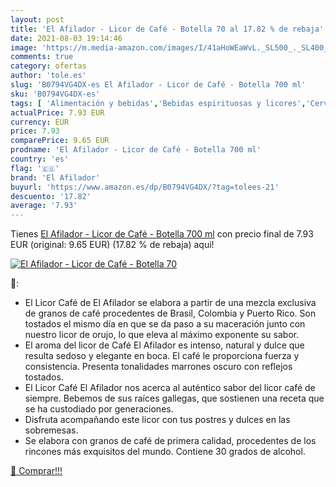 ```yaml
---
layout: post
title: 'El Afilador - Licor de Café - Botella 70 al 17.82 % de rebaja'
date: 2021-08-03 19:14:46
image: 'https://m.media-amazon.com/images/I/41aHoWEaWvL._SL500_._SL400_.jpg'
comments: true
category: ofertas
author: 'tole.es'
slug: 'B0794VG4DX-es El Afilador - Licor de Café - Botella 700 ml'
sku: 'B0794VG4DX-es'
tags: [ 'Alimentación y bebidas','Bebidas espirituosas y licores','Cervezas, vinos y licores','Licores','café','el afilador', ]
actualPrice: 7.93 EUR
currency: EUR
price: 7.93
comparePrice: 9.65 EUR
prodname: 'El Afilador - Licor de Café - Botella 700 ml'
country: 'es'
flag: '🇪🇸'
brand: 'El Afilador'
buyurl: 'https://www.amazon.es/dp/B0794VG4DX/?tag=tolees-21'
descuento: '17.82'
average: '7.93'
---
```


Tienes [El Afilador - Licor de Café - Botella 700 ml](https://www.amazon.es/dp/B0794VG4DX/?tag=tolees-21) con precio final de  7.93 EUR (original: 9.65 EUR) (17.82 %  de rebaja) aqui!

[![El Afilador - Licor de Café - Botella 70](https://m.media-amazon.com/images/I/41aHoWEaWvL._SL500_._SL400_.jpg)](https://www.amazon.es/dp/B0794VG4DX/?tag=tolees-21)

🔎:

- El Licor Café de El Afilador se elabora a partir de una mezcla exclusiva de granos de café procedentes de Brasil, Colombia y Puerto Rico. Son tostados el mismo día en que se da paso a su maceración junto con nuestro licor de orujo, lo que eleva al máximo exponente su sabor.
- El aroma del licor de Café El Afilador es intenso, natural y dulce que resulta sedoso y elegante en boca. El café le proporciona fuerza y consistencia. Presenta tonalidades marrones oscuro con reflejos tostados.
- El Licor Café El Afilador nos acerca al auténtico sabor del licor café de siempre. Bebemos de sus raíces gallegas, que sostienen una receta que se ha custodiado por generaciones.
- Disfruta acompañando este licor con tus postres y dulces en las sobremesas.
- Se elabora con granos de café de primera calidad, procedentes de los rincones más exquisitos del mundo. Contiene 30 grados de alcohol.

[🛒 Comprar!!!](https://www.amazon.es/dp/B0794VG4DX/?tag=tolees-21)
